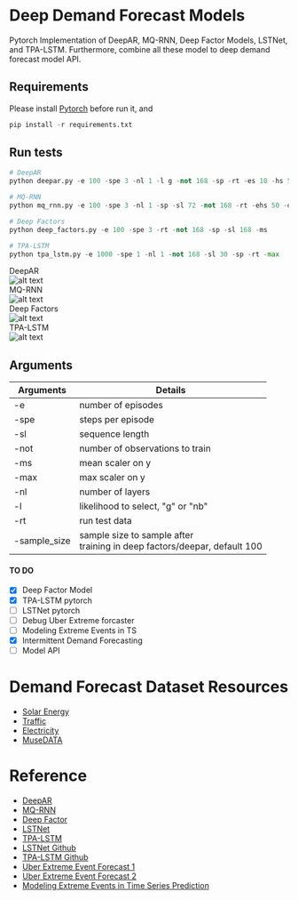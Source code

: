 # Deep Demand Forecast Models

Pytorch Implementation of DeepAR, MQ-RNN, Deep Factor Models, LSTNet, and TPA-LSTM. Furthermore, combine all these model to deep demand forecast model API.

## Requirements
Please install [Pytorch](https://pytorch.org/) before run it, and 

```python
pip install -r requirements.txt
```

## Run tests
```python
# DeepAR
python deepar.py -e 100 -spe 3 -nl 1 -l g -not 168 -sp -rt -es 10 -hs 50  -sl 60 -ms

# MQ-RNN
python mq_rnn.py -e 100 -spe 3 -nl 1 -sp -sl 72 -not 168 -rt -ehs 50 -dhs 20 -ss -es 10 -ms

# Deep Factors
python deep_factors.py -e 100 -spe 3 -rt -not 168 -sp -sl 168 -ms

# TPA-LSTM
python tpa_lstm.py -e 1000 -spe 1 -nl 1 -not 168 -sl 30 -sp -rt -max
```
DeepAR \
![alt text](https://github.com/jingw2/demand_forecast/blob/master/pic/deepar.png) \
MQ-RNN \
![alt text](https://github.com/jingw2/demand_forecast/blob/master/pic/mq_rnn.png) \
Deep Factors \
![alt text](https://github.com/jingw2/demand_forecast/blob/master/pic/deep_factors.png) \
TPA-LSTM \
![alt text](https://github.com/jingw2/demand_forecast/blob/master/pic/tpa_lstm.png)

## Arguments
|  Arguments   | Details  |
|  ----  | ----  |
| -e  | number of episodes |
| -spe  | steps per episode |
| -sl | sequence length |
| -not | number of observations to train|
| -ms | mean scaler on y|
| -max | max scaler on y|
| -nl | number of layers|
| -l | likelihood to select, "g" or "nb"|
| -rt | run test data |
| -sample_size | sample size to sample after </br> training in deep factors/deepar, default 100|

#### TO DO
* [X] Deep Factor Model
* [X] TPA-LSTM pytorch 
* [ ] LSTNet pytorch
* [ ] Debug Uber Extreme forcaster
* [ ] Modeling Extreme Events in TS
* [X] Intermittent Demand Forecasting
* [ ] Model API

# Demand Forecast Dataset Resources
* [Solar Energy](https://www.nrel.gov/grid/solar-power-data.html)
* [Traffic](http://pems.dot.ca.gov/)
* [Electricity](https://arxiv.org/pdf/1809.04206v2.pdf)
* [MuseDATA](http://www-etud.iro.umontreal.ca/~boulanni/icml2012)

# Reference
* [DeepAR](https://arxiv.org/abs/1704.04110)
* [MQ-RNN](https://arxiv.org/abs/1711.11053)
* [Deep Factor](https://arxiv.org/pdf/1905.12417.pdf)
* [LSTNet](https://arxiv.org/abs/1703.07015)
* [TPA-LSTM](https://arxiv.org/pdf/1809.04206v2.pdf)
* [LSTNet Github](https://github.com/laiguokun/LSTNet)
* [TPA-LSTM Github](https://github.com/gantheory/TPA-LSTM)
* [Uber Extreme Event Forecast 1](http://roseyu.com/time-series-workshop/submissions/TSW2017_paper_3.pdf)
* [Uber Extreme Event Forecast 2](https://forecasters.org/wp-content/uploads/gravity_forms/7-c6dd08fee7f0065037affb5b74fec20a/2017/07/Laptev_Nikolay_ISF2017.pdf)
* [Modeling Extreme Events in Time Series Prediction](http://staff.ustc.edu.cn/~hexn/papers/kdd19-timeseries.pdf)
